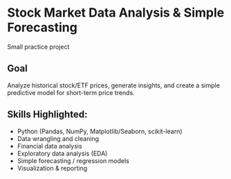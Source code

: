 # Stock Market Data Analysis & Simple Forecasting
Small practice project
## Goal
Analyze historical stock/ETF prices, generate insights, and create a simple predictive model for short-term price trends.

## Skills Highlighted:

- Python (Pandas, NumPy, Matplotlib/Seaborn, scikit-learn)
- Data wrangling and cleaning
- Financial data analysis
- Exploratory data analysis (EDA)
- Simple forecasting / regression models
- Visualization & reporting
